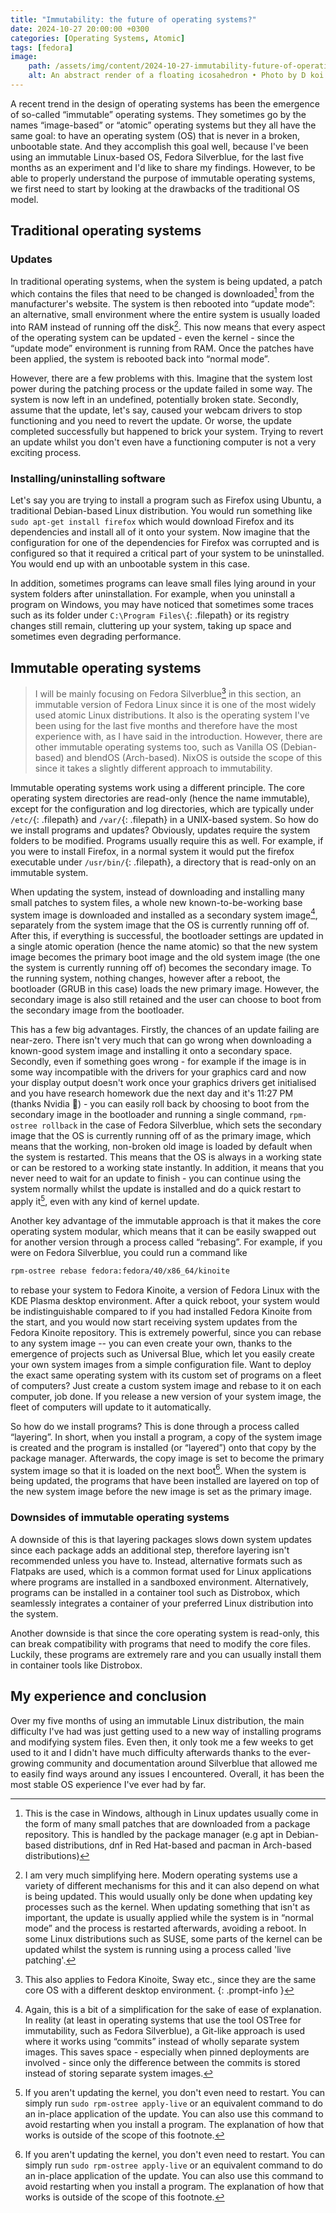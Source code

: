 ```yaml
---
title: "Immutability: the future of operating systems?"
date: 2024-10-27 20:00:00 +0300
categories: [Operating Systems, Atomic]
tags: [fedora]
image: 
    path: /assets/img/content/2024-10-27-immutability-future-of-operating-systems/cover.jpg
    alt: An abstract render of a floating icosahedron • Photo by D koi on Unsplash
---
```


A recent trend in the design of operating systems has been the emergence of so-called “immutable” operating systems. They sometimes go by the names “image-based” or “atomic” operating systems but they all have the same goal: to have an operating system (OS) that is never in a broken, unbootable state. And they accomplish this goal well, because I've been using an immutable Linux-based OS, Fedora Silverblue, for the last five months as an experiment and I'd like to share my findings. However, to be able to properly understand the purpose of immutable operating systems, we first need to start by looking at the drawbacks of the traditional OS model.

## Traditional operating systems

### Updates

In traditional operating systems, when the system is being updated, a patch which contains the files that need to be changed is downloaded[^1] from the manufacturer's website. The system is then rebooted into “update mode”: an alternative, small environment where the entire system is usually loaded into RAM instead of running off the disk[^2]. This now means that every aspect of the operating system can be updated - even the kernel - since the “update mode” environment is running from RAM. Once the patches have been applied, the system is rebooted back into “normal mode”.

However, there are a few problems with this. Imagine that the system lost power during the patching process or the update failed in some way. The system is now left in an undefined, potentially broken state. Secondly, assume that the update, let's say, caused your webcam drivers to stop functioning and you need to revert the update. Or worse, the update completed successfully but happened to brick your system. Trying to revert an update whilst you don't even have a functioning computer is not a very exciting process.

[^1]: This is the case in Windows, although in Linux updates usually come in the form of many small patches that are downloaded from a package repository. This is handled by the package manager (e.g apt in Debian-based distributions, dnf in Red Hat-based and pacman in Arch-based distributions)

[^2]: I am very much simplifying here. Modern operating systems use a variety of different mechanisms for this and it can also depend on what is being updated. This would usually only be done when updating key processes such as the kernel. When updating something that isn't as important, the update is usually applied while the system is in “normal mode” and the process is restarted afterwards, avoiding a reboot. In some Linux distributions such as SUSE, some parts of the kernel can be updated whilst the system is running using a process called 'live patching'.

### Installing/uninstalling software

Let's say you are trying to install a program such as Firefox using Ubuntu, a traditional Debian-based Linux distribution. You would run something like `sudo apt-get install firefox` which would download Firefox and its dependencies and install all of it onto your system. Now imagine that the configuration for one of the dependencies for Firefox was corrupted and is configured so that it required a critical part of your system to be uninstalled. You would end up with an unbootable system in this case.

In addition, sometimes programs can leave small files lying around in your system folders after uninstallation. For example, when you uninstall a program on Windows, you may have noticed that sometimes some traces such as its folder under `C:\Program Files\`{: .filepath} or its registry changes still remain, cluttering up your system, taking up space and sometimes even degrading performance.

## Immutable operating systems

> I will be mainly focusing on Fedora Silverblue[^3] in this section, an immutable version of Fedora Linux since it is one of the most widely used atomic Linux distributions. It also is the operating system I've been using for the last five months and therefore have the most experience with, as I have said in the introduction. However, there are other immutable operating systems too, such as Vanilla OS (Debian-based) and blendOS (Arch-based). NixOS is outside the scope of this since it takes a slightly different approach to immutability.
>
> [^3]:This also applies to Fedora Kinoite, Sway etc., since they are the same core OS with a different desktop environment.
{: .prompt-info }

Immutable operating systems work using a different principle. The core operating system directories are read-only (hence the name immutable), except for the configuration and log directories, which are typically under `/etc/`{: .filepath} and `/var/`{: .filepath} in a UNIX-based system. So how do we install programs and updates? Obviously, updates require the system folders to be modified. Programs usually require this as well. For example, if you were to install Firefox, in a normal system it would put the firefox executable under `/usr/bin/`{: .filepath}, a directory that is read-only on an immutable system.

When updating the system, instead of downloading and installing many small patches to system files, a whole new known-to-be-working base system image is downloaded and installed as a secondary system image[^4], separately from the system image that the OS is currently running off of. After this, if everything is successful, the bootloader settings are updated in a single atomic operation (hence the name atomic) so that the new system image becomes the primary boot image and the old system image (the one the system is currently running off of) becomes the secondary image. To the running system, nothing changes, however after a reboot, the bootloader (GRUB in this case) loads the new primary image. However, the secondary image is also still retained and the user can choose to boot from the secondary image from the bootloader.

This has a few big advantages. Firstly, the chances of an update failing are near-zero. There isn't very much that can go wrong when downloading a known-good system image and installing it onto a secondary space. Secondly, even if something goes wrong - for example if the image is in some way incompatible with the drivers for your graphics card and now your display output doesn't work once your graphics drivers get initialised and you have research homework due the next day and it's 11:27 PM (thanks Nvidia 🙂) - you can easily roll back by choosing to boot from the secondary image in the bootloader and running a single command, `rpm-ostree rollback` in the case of Fedora Silverblue, which sets the secondary image that the OS is currently running off of as the primary image, which means that the working, non-broken old image is loaded by default when the system is restarted. This means that the OS is always in a working state or can be restored to a working state instantly. In addition, it means that you never need to wait for an update to finish - you can continue using the system normally whilst the update is installed and do a quick restart to apply it[^5], even with any kind of kernel update.

Another key advantage of the immutable approach is that it makes the core operating system modular, which means that it can be easily swapped out for another version through a process called “rebasing”. For example, if you were on Fedora Silverblue, you could run a command like

``` bash
rpm-ostree rebase fedora:fedora/40/x86_64/kinoite
```

to rebase your system to Fedora Kinoite, a version of Fedora Linux with the KDE Plasma desktop environment. After a quick reboot, your system would be indistinguishable compared to if you had installed Fedora Kinoite from the start, and you would now start receiving system updates from the Fedora Kinoite repository. This is extremely powerful, since you can rebase to any system image -- you can even create your own, thanks to the emergence of projects such as Universal Blue, which let you easily create your own system images from a simple configuration file. Want to deploy the exact same operating system with its custom set of programs on a fleet of computers? Just create a custom system image and rebase to it on each computer, job done. If you release a new version of your system image, the fleet of computers will update to it automatically.

So how do we install programs? This is done through a process called “layering”. In short, when you install a program, a copy of the system image is created and the program is installed (or “layered”) onto that copy by the package manager. Afterwards, the copy image is set to become the primary system image so that it is loaded on the next boot[^5]. When the system is being updated, the programs that have been installed are layered on top of the new system image before the new image is set as the primary image.

[^4]: Again, this is a bit of a simplification for the sake of ease of explanation. In reality (at least in operating systems that use the tool OSTree for immutability, such as Fedora Silverblue), a Git-like approach is used where it works using “commits” instead of wholly separate system images. This saves space - especially when pinned deployments are involved - since only the difference between the commits is stored instead of storing separate system images.

[^5]: If you aren't updating the kernel, you don't even need to restart. You can simply run `sudo rpm-ostree apply-live` or an equivalent command to do an in-place application of the update. You can also use this command to avoid restarting when you install a program. The explanation of how that works is outside of the scope of this footnote.

### Downsides of immutable operating systems

A downside of this is that layering packages slows down system updates since each package adds an additional step, therefore layering isn't recommended unless you have to. Instead, alternative formats such as Flatpaks are used, which is a common format used for Linux applications where programs are installed in a sandboxed environment. Alternatively, programs can be installed in a container tool such as Distrobox, which seamlessly integrates a container of your preferred Linux distribution into the system.

Another downside is that since the core operating system is read-only, this can break compatibility with programs that need to modify the core files. Luckily, these programs are extremely rare and you can usually install them in container tools like Distrobox.

## My experience and conclusion

Over my five months of using an immutable Linux distribution, the main difficulty I've had was just getting used to a new way of installing programs and modifying system files. Even then, it only took me a few weeks to get used to it and I didn't have much difficulty afterwards thanks to the ever-growing community and documentation around Silverblue that allowed me to easily find ways around any issues I encountered. Overall, it has been the most stable OS experience I've ever had by far.
